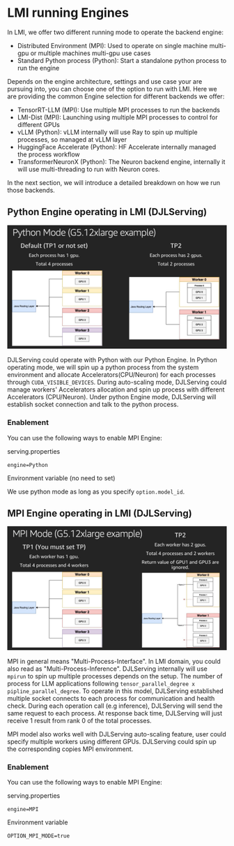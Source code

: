 # LMI running Engines

In LMI, we offer two different running mode to operate the backend engine:
- Distributed Environment (MPI): Used to operate on single machine multi-gpu or multiple machines multi-gpu use cases
- Standard Python process (Python): Start a standalone python process to run the engine

Depends on the engine architecture, settings and use case your are pursuing into, you can choose one of the option to run with LMI.
Here we are providing the common Engine selection for different backends we offer:
- TensorRT-LLM (MPI): Use multiple MPI processes to run the backends
- LMI-Dist (MPI): Launching using multiple MPI processes to control for different GPUs
- vLLM (Python): vLLM internally will use Ray to spin up multiple processes, so managed at vLLM layer
- HuggingFace Accelerate (Python): HF Accelerate internally managed the process workflow
- TransformerNeuronX (Python): The Neuron backend engine, internally it will use multi-threading to run with Neuron cores.

In the next section, we will introduce a detailed breakdown on how we run those backends.

## Python Engine operating in LMI (DJLServing)

![python image](../imgs/python_mode.jpg)

DJLServing could operate with Python with our Python Engine. In Python operating mode, we will spin up a python process
from the system environment and allocate Accelerators(CPU/Neuron) for each processes through `CUDA_VISIBLE_DEVICES`. During auto-scaling mode,
DJLServing could manage workers' Accelerators allocation and spin up process with different Accelerators (CPU/Neuron).
Under python Engine mode, DJLServing will establish socket connection and talk to the python process.

### Enablement

You can use the following ways to enable MPI Engine:

serving.properties

```
engine=Python
```

Environment variable (no need to set)

We use python mode as long as you specify `option.model_id`.

## MPI Engine operating in LMI (DJLServing)

![mpi image](../imgs/mpi_mode.jpg)

MPI in general means "Multi-Process-Interface". In LMI domain, you could also read as "Multi-Process-Inference".
DJLServing internally will use `mpirun` to spin up multiple processes depends on the setup.
The number of process for LLM applications following `tensor_parallel_degree x pipline_parallel_degree`. 
To operate in this model, DJLServing established multiple socket connects to each process for communication and health check.
During each operation call (e.g inference), DJLServing will send the same request to each process. At response back time, 
DJLServing will just receive 1 result from rank 0 of the total processes.

MPI model also works well with DJLServing auto-scaling feature, user could specify multiple workers using different GPUs.
DJLServing could spin up the corresponding copies MPI environment.

### Enablement

You can use the following ways to enable MPI Engine:

serving.properties

```
engine=MPI
```

Environment variable

```
OPTION_MPI_MODE=true
```

